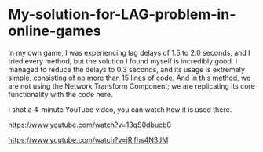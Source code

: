 # My-solution-for-LAG-problem-in-online-games

In my own game, I was experiencing lag delays of 1.5 to 2.0 seconds, and I tried every method, but the solution I found myself is incredibly good. I managed to reduce the delays to 0.3 seconds, and its usage is extremely simple, consisting of no more than 15 lines of code. And in this method, we are not using the Network Transform Component; we are replicating its core functionality with the code here.

I shot a 4-minute YouTube video, you can watch how it is used there.

https://www.youtube.com/watch?v=13qS0dbucb0

https://www.youtube.com/watch?v=jRlfhs4N3JM
